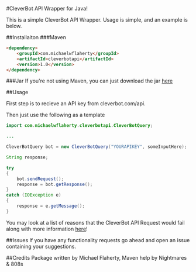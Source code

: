 #CleverBot API Wrapper for Java!

This is a simple CleverBot API Wrapper. Usage is simple, and an example is below.

##Installaiton
###Maven
```html
<dependency>
    <groupId>com.michaelwflaherty</groupId>
    <artifactId>cleverbotapi</artifactId>
    <version>1.0</version>
</dependency>

```
###Jar
If you're not using Maven, you can just download the jar [here](https://oss.sonatype.org/service/local/repositories/releases/content/com/michaelwflaherty/cleverbotapi/1.0-RELEASE/cleverbotapi-1.0-RELEASE.jar)


##Usage

First step is to recieve an API key from cleverbot.com/api.

Then just use the following as a template
```java
import com.michaelwflaherty.cleverbotapi.CleverBotQuery;

...

CleverBotQuery bot = new CleverBotQuery("YOURAPIKEY", someInputHere);

String response;

try
{
    bot.sendRequest();
    response = bot.getResponse();
}
catch (IOException e)
{
    response = e.getMessage();
}
```
You may look at a list of reasons that the CleverBot API Request would fail along with more information [here](http://cleverbot.com/api)!

##Issues
If you have any functionality requests go ahead and open an issue containing your suggestions.

##Credits
Package written by Michael Flaherty, Maven help by Nightmares & 808s
